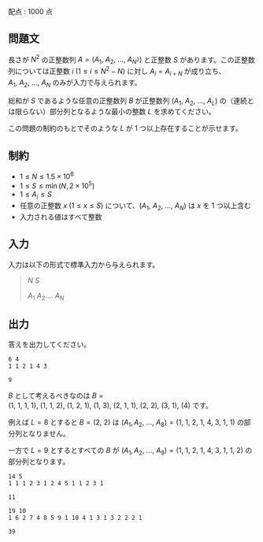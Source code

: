 配点 : $1000$ 点

## 問題文

長さが $N^2$ の正整数列 $A=(A_1,\ A_2,\ \dots,\ A_{N^2})$ と正整数 $S$ があります。この正整数列については正整数 $i\ (1\leq i \leq N^2-N)$ に対し $A_i=A_{i+N}$ が成り立ち、$A_1,\ A_2,\ \dots,\ A_N$ のみが入力で与えられます。

総和が $S$ であるような任意の正整数列 $B$ が正整数列 $(A_1,\ A_2,\ \dots,\ A_L)$ の（連続とは限らない）部分列となるような最小の整数 $L$ を求めてください。

この問題の制約のもとでそのような $L$ が $1$ つ以上存在することが示せます。

## 制約

- $1 \leq N \leq 1.5 \times 10^6$
- $1 \leq S \leq \min(N,2 \times 10^5)$
- $1 \leq A_i \leq S$
- 任意の正整数 $x\ (1\leq x \leq S)$ について、$(A_1,\ A_2,\ \dots,\ A_N)$ は $x$ を $1$ つ以上含む
- 入力される値はすべて整数

## 入力

入力は以下の形式で標準入力から与えられます。

> $N$ $S$
> 
> $A_1$ $A_2$ $\dots$ $A_N$

## 出力

答えを出力してください。

```input1
6 4
1 1 2 1 4 3
```

```output1
9
```

$B$ として考えるべきなのは $B=(1,\ 1,\ 1,\ 1),\ (1,\ 1,\ 2),\ (1,\ 2,\ 1),\ (1,\ 3),\ (2,\ 1,\ 1),\ (2,\ 2),\ (3,\ 1),\ (4)$ です。

例えば $L=8$ とすると $B=(2,\ 2)$ は $(A_1,A_2,\ \dots,\ A_8)=(1,\ 1,\ 2,\ 1,\ 4,\ 3,\ 1,\ 1)$ の部分列となりません。

一方で $L=9$ とするとすべての $B$ が $(A_1,A_2,\ \dots,\ A_9)=(1,\ 1,\ 2,\ 1,\ 4,\ 3,\ 1,\ 1,\ 2)$ の部分列となります。

```input2
14 5
1 1 1 2 3 1 2 4 5 1 1 2 3 1
```

```output2
11
```

```input3
19 10
1 6 2 7 4 8 5 9 1 10 4 1 3 1 3 2 2 2 1
```

```output3
39
```